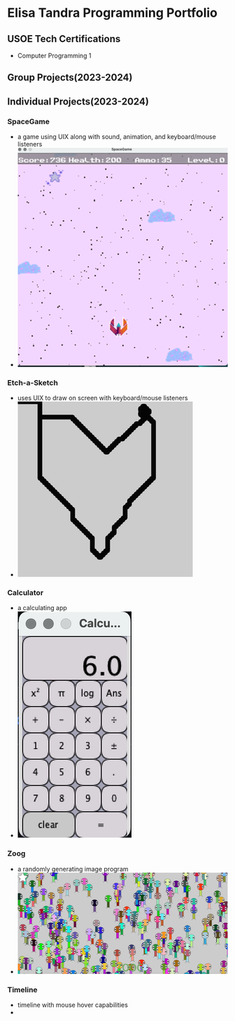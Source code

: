 # Elisa Tandra Programming Portfolio

## USOE Tech Certifications
* Computer Programming 1

## Group Projects(2023-2024)

## Individual Projects(2023-2024)
### SpaceGame
* a game using UIX along with sound, animation, and keyboard/mouse listeners
* ![SpaceGame in Gameplay](https://github.com/9606841/ProgrammingPortfolio/blob/main/images/SpaceGame.png?raw=true)
### Etch-a-Sketch
* uses UIX to draw on screen with keyboard/mouse listeners
* ![Etch-a-Sketch](https://github.com/9606841/ProgrammingPortfolio/blob/main/images/Etch-a-Sketch.png?raw=true)
### Calculator
* a calculating app
* ![Calculator](https://github.com/9606841/ProgrammingPortfolio/blob/main/images/Calculator.png?raw=true)
### Zoog
* a randomly generating image program
* ![Zoog Screensaver](https://github.com/9606841/ProgrammingPortfolio/blob/main/images/Zoog.png?raw=true)
### Timeline
* timeline with mouse hover capabilities
* 

